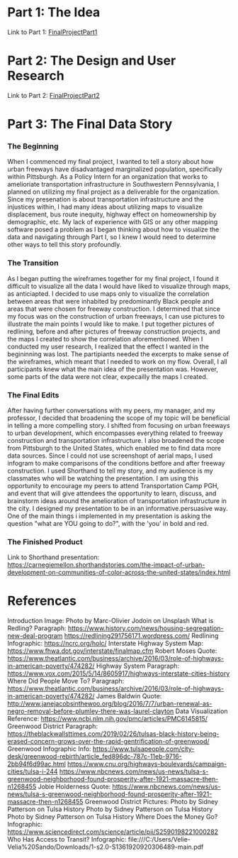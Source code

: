 # Part 1: The Idea
Link to Part 1: [FinalProjectPart1](FinalProjectPart1.md/)
# Part 2: The Design and User Research
Link to Part 2: [FinalProjectPart2](FinalProjectPart2.md/)
# Part 3: The Final Data Story
### The Beginning
When I commenced my final project, I wanted to tell a story about how urban freeways have disadvantaged marginalized population, specifically within Pittsburgh. As a Policy Intern for an organization that works to amelioriate transportation infrastructure in Southwestern Pennsylvania, I planned on utilizing my final project as a deliverable for the organization. Since my presenation is about transportation infrastructure and the injustices within, I had many ideas about utilizing maps to visualize displacement, bus route inequity, highway effect on homeownership by demographic, etc. My lack of experience with GIS or any other mapping software posed a problem as I began thinking about how to visualize the data and navigating through Part I, so I knew I would need to determine other ways to tell this story profoundly.

### The Transition
As I began putting the wireframes together for my final project, I found it difficult to visualize all the data I would have liked to visualize through maps, as anticiapted. I decided to use maps only to visualize the correlation between areas that were inhabited by predominantly Black people and areas that were chosen for freeway construction. I determined that since my focus was on the construction of urban freeways, I can use pictures to illustrate the main points I would like to make. I put together pictures of redlining, before and after pictures of freeway construction projects, and the maps I created to show the correlation aforementioned. When I conducted my user research, I realized that the effect I wanted in the begininning was lost. The partipiants needed the excerpts to make sense of the wireframes, which meant that I needed to work on my flow. Overall, I all participants knew what the main idea of the presentation was. However, some parts of the data were not clear, expecailly the maps I created. 

### The Final Edits
After having further conversations with my peers, my manager, and my professor, I decided that broadening the scope of my topic will be beneficial in telling a more compelling story. I shifted from focusing on urban freeways to urban development, which encompasses everything related to freeway construction and transportation infrastructure. I also broadened the scope from Pittsburgh to the United States, which enabled me to find data more data sources. Since I could not use screenshopt of aerial maps, I used infogram to make comparisons of the conditions betfore and after freeway construction. I used Shorthand to tell my story, and my audience is my classmates who will be watching the presentation. I am using this opportunity to encourage my peers to attend Transportation Camp PGH, and event that will give attendees the opportunity to learn, discuss, and brainstorm ideas around the amelioration of transportation infrastructure in the city. I designed my presentation to be in an informative.persuasive way. One of the main things i implemented in my presentation is asking the question "what are YOU going to do?", with the 'you' in bold and red. 


### The Finished Product
Link to Shorthand presentation: https://carnegiemellon.shorthandstories.com/the-impact-of-urban-development-on-communities-of-color-across-the-united-states/index.html

# References
Introduction Image:
Photo by Marc-Olivier Jodoin on Unsplash
What is Redling? Paragraph:
https://www.history.com/news/housing-segregation-new-deal-program
https://redlining291756171.wordpress.com/
Redlining Infographic:
https://ncrc.org/holc/
Interstate Highway System Map:
https://www.fhwa.dot.gov/interstate/finalmap.cfm
Robert Moses Quote:
https://www.theatlantic.com/business/archive/2016/03/role-of-highways-in-american-poverty/474282/
Highway System Paragraph:
https://www.vox.com/2015/5/14/8605917/highways-interstate-cities-history
Where Did People Move To? Paragraph:
https://www.theatlantic.com/business/archive/2016/03/role-of-highways-in-american-poverty/474282/
James Baldwin Quote:
http://www.janejacobsinthewoo.org/blog/2016/7/7/urban-renewal-as-negro-removal-before-plumley-there-was-laurel-clayton
Data Visualization Reference:
https://www.ncbi.nlm.nih.gov/pmc/articles/PMC6145815/
Greenwood District Paragraph:
https://theblackwallsttimes.com/2019/02/26/tulsas-black-history-being-erased-concern-grows-over-the-rapid-gentrification-of-greenwood/
Greenwood Infographic Info:
https://www.tulsapeople.com/city-desk/greenwood-rebirth/article_fed896dc-787c-11eb-9716-2bb94f6d99ac.html
https://www.cnu.org/highways-boulevards/campaign-cities/tulsa-i-244
https://www.nbcnews.com/news/us-news/tulsa-s-greenwood-neighborhood-found-prosperity-after-1921-massacre-then-n1268455
Jobie Holderness Quote:
https://www.nbcnews.com/news/us-news/tulsa-s-greenwood-neighborhood-found-prosperity-after-1921-massacre-then-n1268455
Greenwood District Pictures:
Photo by  Sidney Patterson on Tulsa History
Photo by  Sidney Patterson on Tulsa History
Photo by  Sidney Patterson on Tulsa History
Where Does the Money Go? Infographic:
https://www.sciencedirect.com/science/article/pii/S2590198221000282
Who Has Access to Transit? Infographic:
file:///C:/Users/Velie-Velia%20Sando/Downloads/1-s2.0-S1361920920306489-main.pdf
 

